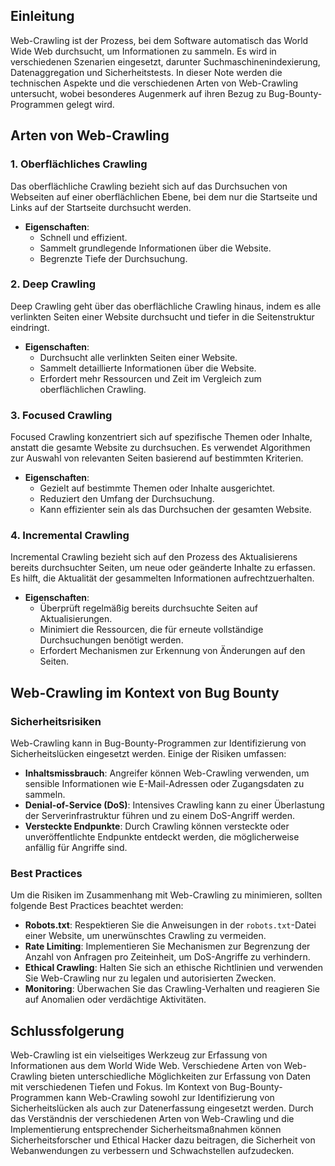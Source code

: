 
## Einleitung

Web-Crawling ist der Prozess, bei dem Software automatisch das World Wide Web durchsucht, um Informationen zu sammeln. Es wird in verschiedenen Szenarien eingesetzt, darunter Suchmaschinenindexierung, Datenaggregation und Sicherheitstests. In dieser Note werden die technischen Aspekte und die verschiedenen Arten von Web-Crawling untersucht, wobei besonderes Augenmerk auf ihren Bezug zu Bug-Bounty-Programmen gelegt wird.

## Arten von Web-Crawling

### 1. Oberflächliches Crawling

Das oberflächliche Crawling bezieht sich auf das Durchsuchen von Webseiten auf einer oberflächlichen Ebene, bei dem nur die Startseite und Links auf der Startseite durchsucht werden.

- **Eigenschaften**:
  - Schnell und effizient.
  - Sammelt grundlegende Informationen über die Website.
  - Begrenzte Tiefe der Durchsuchung.

### 2. Deep Crawling

Deep Crawling geht über das oberflächliche Crawling hinaus, indem es alle verlinkten Seiten einer Website durchsucht und tiefer in die Seitenstruktur eindringt.

- **Eigenschaften**:
  - Durchsucht alle verlinkten Seiten einer Website.
  - Sammelt detaillierte Informationen über die Website.
  - Erfordert mehr Ressourcen und Zeit im Vergleich zum oberflächlichen Crawling.

### 3. Focused Crawling

Focused Crawling konzentriert sich auf spezifische Themen oder Inhalte, anstatt die gesamte Website zu durchsuchen. Es verwendet Algorithmen zur Auswahl von relevanten Seiten basierend auf bestimmten Kriterien.

- **Eigenschaften**:
  - Gezielt auf bestimmte Themen oder Inhalte ausgerichtet.
  - Reduziert den Umfang der Durchsuchung.
  - Kann effizienter sein als das Durchsuchen der gesamten Website.

### 4. Incremental Crawling

Incremental Crawling bezieht sich auf den Prozess des Aktualisierens bereits durchsuchter Seiten, um neue oder geänderte Inhalte zu erfassen. Es hilft, die Aktualität der gesammelten Informationen aufrechtzuerhalten.

- **Eigenschaften**:
  - Überprüft regelmäßig bereits durchsuchte Seiten auf Aktualisierungen.
  - Minimiert die Ressourcen, die für erneute vollständige Durchsuchungen benötigt werden.
  - Erfordert Mechanismen zur Erkennung von Änderungen auf den Seiten.

## Web-Crawling im Kontext von Bug Bounty

### Sicherheitsrisiken

Web-Crawling kann in Bug-Bounty-Programmen zur Identifizierung von Sicherheitslücken eingesetzt werden. Einige der Risiken umfassen:

- **Inhaltsmissbrauch**: Angreifer können Web-Crawling verwenden, um sensible Informationen wie E-Mail-Adressen oder Zugangsdaten zu sammeln.
- **Denial-of-Service (DoS)**: Intensives Crawling kann zu einer Überlastung der Serverinfrastruktur führen und zu einem DoS-Angriff werden.
- **Versteckte Endpunkte**: Durch Crawling können versteckte oder unveröffentlichte Endpunkte entdeckt werden, die möglicherweise anfällig für Angriffe sind.

### Best Practices

Um die Risiken im Zusammenhang mit Web-Crawling zu minimieren, sollten folgende Best Practices beachtet werden:

- **Robots.txt**: Respektieren Sie die Anweisungen in der `robots.txt`-Datei einer Website, um unerwünschtes Crawling zu vermeiden.
- **Rate Limiting**: Implementieren Sie Mechanismen zur Begrenzung der Anzahl von Anfragen pro Zeiteinheit, um DoS-Angriffe zu verhindern.
- **Ethical Crawling**: Halten Sie sich an ethische Richtlinien und verwenden Sie Web-Crawling nur zu legalen und autorisierten Zwecken.
- **Monitoring**: Überwachen Sie das Crawling-Verhalten und reagieren Sie auf Anomalien oder verdächtige Aktivitäten.

## Schlussfolgerung

Web-Crawling ist ein vielseitiges Werkzeug zur Erfassung von Informationen aus dem World Wide Web. Verschiedene Arten von Web-Crawling bieten unterschiedliche Möglichkeiten zur Erfassung von Daten mit verschiedenen Tiefen und Fokus. Im Kontext von Bug-Bounty-Programmen kann Web-Crawling sowohl zur Identifizierung von Sicherheitslücken als auch zur Datenerfassung eingesetzt werden. Durch das Verständnis der verschiedenen Arten von Web-Crawling und die Implementierung entsprechender Sicherheitsmaßnahmen können Sicherheitsforscher und Ethical Hacker dazu beitragen, die Sicherheit von Webanwendungen zu verbessern und Schwachstellen aufzudecken.